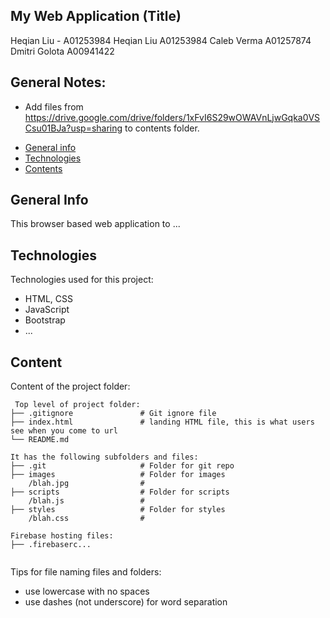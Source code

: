 ## My Web Application (Title)
Heqian Liu - A01253984
Heqian Liu A01253984
Caleb Verma A01257874
Dmitri Golota A00941422

## General Notes:

- Add files from https://drive.google.com/drive/folders/1xFvI6S29wOWAVnLjwGqka0VSCsu01BJa?usp=sharing
    to contents folder.



* [General info](#general-info)
* [Technologies](#technologies)
* [Contents](#content)

## General Info
This browser based web application to ...

## Technologies
Technologies used for this project:
* HTML, CSS
* JavaScript
* Bootstrap 
* ...
	
## Content
Content of the project folder:

```
 Top level of project folder: 
├── .gitignore               # Git ignore file
├── index.html               # landing HTML file, this is what users see when you come to url
└── README.md

It has the following subfolders and files:
├── .git                     # Folder for git repo
├── images                   # Folder for images
    /blah.jpg                # 
├── scripts                  # Folder for scripts
    /blah.js                 # 
├── styles                   # Folder for styles
    /blah.css                # 

Firebase hosting files: 
├── .firebaserc...


```

Tips for file naming files and folders:
* use lowercase with no spaces
* use dashes (not underscore) for word separation

